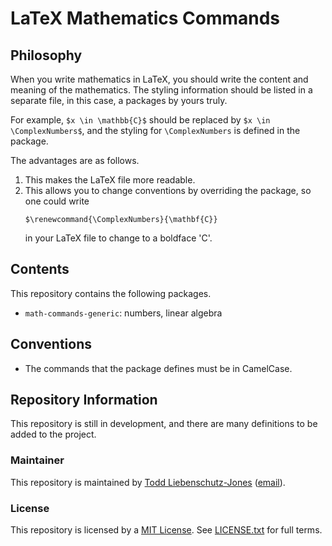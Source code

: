 # LaTeX Mathematics Commands

## Philosophy

When you write mathematics in LaTeX, you should write the content and meaning of the mathematics.
The styling information should be listed in a separate file, in this case, a packages by yours truly.

For example, `$x \in \mathbb{C}$` should be replaced by `$x \in \ComplexNumbers$`, and the styling for `\ComplexNumbers` is defined in the package.

The advantages are as follows.

1. This makes the LaTeX file more readable.
2. This allows you to change conventions by overriding the package, so one could write
    ```
    $\renewcommand{\ComplexNumbers}{\mathbf{C}}
    ```
    in your LaTeX file to change to a boldface 'C'.

## Contents

This repository contains the following packages.

* `math-commands-generic`: numbers, linear algebra

## Conventions

* The commands that the package defines must be in CamelCase.

## Repository Information

This repository is still in development, and there are many definitions to be added to the project.

### Maintainer

This repository is maintained by [Todd Liebenschutz-Jones](https://www.toddljones.me) ([email](mailto:dev@toddljones.me)).

### License

This repository is licensed by a [MIT License](https://tldrlegal.com/license/mit-license).
See [LICENSE.txt](https://github.com/toddlj/latex-math-commands/blob/master/LICENSE.txt) for full terms.
